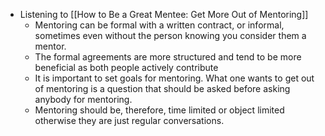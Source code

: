 - Listening to [[How to Be a Great Mentee: Get More Out of Mentoring]]
	- Mentoring can be formal with a written contract, or informal, sometimes even without the person knowing you consider them a mentor.
	- The formal agreements are more structured and tend to be more beneficial as both people actively contribute
	- It is important to set goals for mentoring. What one wants to get out of mentoring is a question that should be asked before asking anybody for mentoring.
	- Mentoring should be, therefore, time limited or object limited otherwise they are just regular conversations.